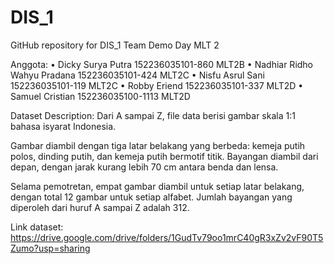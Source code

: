 # DIS_1
GitHub repository for DIS_1 Team Demo Day MLT 2

Anggota:
• Dicky Surya Putra              152236035101-860    MLT2B
• Nadhiar Ridho Wahyu Pradana    152236035101-424    MLT2C
• Nisfu Asrul Sani               152236035101-119    MLT2C
• Robby Eriend                   152236035101-337    MLT2D
• Samuel Cristian                152236035100-1113   MLT2D

Dataset Description:
Dari A sampai Z, file data berisi gambar skala 1:1 bahasa isyarat Indonesia.

Gambar diambil dengan tiga latar belakang yang berbeda: kemeja putih polos, dinding putih, dan kemeja putih bermotif titik. Bayangan diambil dari depan, dengan jarak kurang lebih 70 cm antara benda dan lensa.

Selama pemotretan, empat gambar diambil untuk setiap latar belakang, dengan total 12 gambar untuk setiap alfabet. Jumlah bayangan yang diperoleh dari huruf A sampai Z adalah 312.

Link dataset:
https://drive.google.com/drive/folders/1GudTv79oo1mrC40gR3xZv2vF90T5Zumo?usp=sharing
